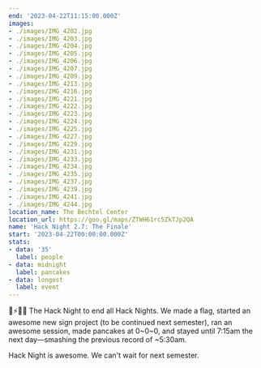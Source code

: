 ```yaml
---
end: '2023-04-22T11:15:00.000Z'
images:
- ./images/IMG_4202.jpg
- ./images/IMG_4203.jpg
- ./images/IMG_4204.jpg
- ./images/IMG_4205.jpg
- ./images/IMG_4206.jpg
- ./images/IMG_4207.jpg
- ./images/IMG_4209.jpg
- ./images/IMG_4213.jpg
- ./images/IMG_4216.jpg
- ./images/IMG_4221.jpg
- ./images/IMG_4222.jpg
- ./images/IMG_4223.jpg
- ./images/IMG_4224.jpg
- ./images/IMG_4225.jpg
- ./images/IMG_4227.jpg
- ./images/IMG_4229.jpg
- ./images/IMG_4231.jpg
- ./images/IMG_4233.jpg
- ./images/IMG_4234.jpg
- ./images/IMG_4235.jpg
- ./images/IMG_4237.jpg
- ./images/IMG_4239.jpg
- ./images/IMG_4241.jpg
- ./images/IMG_4244.jpg
location_name: The Bechtel Center
location_url: https://goo.gl/maps/ZTWH61rc5ZkTJp2QA
name: 'Hack Night 2.7: The Finale'
start: '2023-04-22T00:00:00.000Z'
stats:
- data: '35'
  label: people
- data: midnight
  label: pancakes
- data: longest
  label: event
---
```


💛⚡✨🌙 The Hack Night to end all Hack Nights. We made a flag, started an awesome new sign project (to be continued next semester), ran an awesome session, made pancakes at 0~0~0, and stayed until 7:15am the next day—smashing the previous record of ~5:30am.

Hack Night is awesome. We can't wait for next semester.